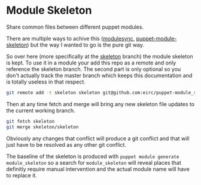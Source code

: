 # Module Skeleton

Share common files between different puppet modules.

There are multiple ways to achive this ([modulesync](https://github.com/puppetlabs/modulesync), [puppet-module-skeleton](https://github.com/garethr/puppet-module-skeleton)) but the way I wanted to go is the pure git way.

So over here (more specifically at the [skeleton](https://github.com/eirc/puppet-module_skeleton/tree/skeleton) branch) the module skeleton is kept. To use it in a module your add this repo as a remote and only reference the skeleton branch. The second part is only optional so you don't actually track the master branch which keeps this documentation and is totally useless in that respect.

```bash
git remote add -t skeleton skeleton git@github.com:eirc/puppet-module_skeleton.git
```

Then at any time fetch and merge will bring any new skeleton file updates to the current working branch.

```bash
git fetch skeleton
git merge skeleton/skeleton
```

Obviously any changes that conflict will produce a git conflict and that will just have to be resolved as any other git conflict.

The baseline of the skeleton is produced with `puppet module generate module_skeleton` so a search for `module_skeleton` will reveal places that definitly require manual intervention and the actual module name will have to replace it.
